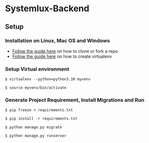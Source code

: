 # Systemlux-Backend
## Setup
### Installation on Linux, Mac OS and Windows

* [Follow the guide here](https://help.github.com/articles/fork-a-repo) on how to clone or fork a repo
* [Follow the guide here](http://simononsoftware.com/virtualenv-tutorial/) on how to create virtualenv


### Setup Virtual environment
  ```
  $ virtualenv --python=python3.10 myvenv

  $ source myvenv/bin/activate
  ```

### Generate Project Requirement, Install Migrations and Run
```
$ pip freeze > requirements.txt

$ pip install -r requirements.txt

$ python manage.py migrate

$ python manage.py runserver

```
